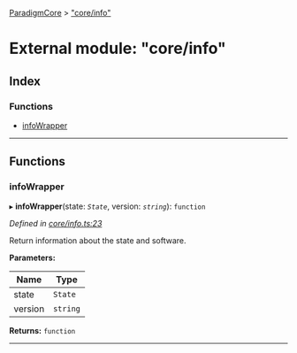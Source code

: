 [ParadigmCore](../README.md) > ["core/info"](../modules/_core_info_.md)

# External module: "core/info"

## Index

### Functions

* [infoWrapper](_core_info_.md#infowrapper)

---

## Functions

<a id="infowrapper"></a>

###  infoWrapper

▸ **infoWrapper**(state: *`State`*, version: *`string`*): `function`

*Defined in [core/info.ts:23](https://github.com/paradigmfoundation/paradigmcore/blob/24132f3/src/core/info.ts#L23)*

Return information about the state and software.

**Parameters:**

| Name | Type |
| ------ | ------ |
| state | `State` |
| version | `string` |

**Returns:** `function`

___


